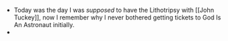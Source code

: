 - Today was the day I was _supposed_ to have the Lithotripsy with [[John Tuckey]], now I remember why I never bothered getting tickets to God Is An Astronaut initially.
-